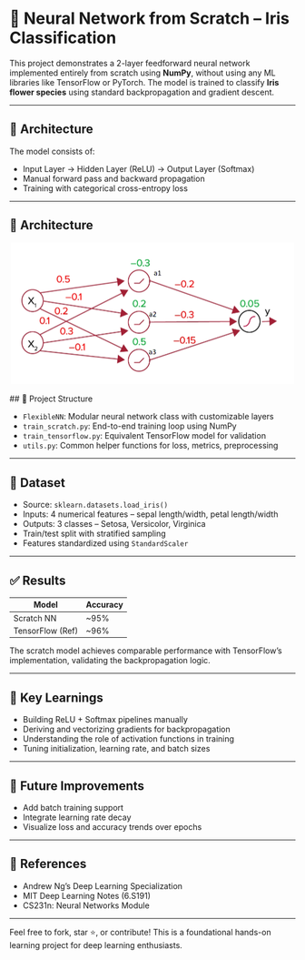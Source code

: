 # 🧠 Neural Network from Scratch – Iris Classification

This project demonstrates a 2-layer feedforward neural network implemented entirely from scratch using **NumPy**, without using any ML libraries like TensorFlow or PyTorch. The model is trained to classify **Iris flower species** using standard backpropagation and gradient descent.

---

## 📌 Architecture

The model consists of:
- Input Layer → Hidden Layer (ReLU) → Output Layer (Softmax)
- Manual forward pass and backward propagation
- Training with categorical cross-entropy loss

---

## 🧠 Architecture

<p align="center">
  <img src="architecture/feedfwdNN.png" width="500" alt="Architecture Diagram"/>
</p>
## 📂 Project Structure

- `FlexibleNN`: Modular neural network class with customizable layers
- `train_scratch.py`: End-to-end training loop using NumPy
- `train_tensorflow.py`: Equivalent TensorFlow model for validation
- `utils.py`: Common helper functions for loss, metrics, preprocessing

---

## 🔬 Dataset

- Source: `sklearn.datasets.load_iris()`
- Inputs: 4 numerical features – sepal length/width, petal length/width
- Outputs: 3 classes – Setosa, Versicolor, Virginica
- Train/test split with stratified sampling
- Features standardized using `StandardScaler`

---

## ✅ Results

| Model           | Accuracy |
|----------------|----------|
| Scratch NN      | ~95%     |
| TensorFlow (Ref)| ~96%     |

The scratch model achieves comparable performance with TensorFlow’s implementation, validating the backpropagation logic.

---

## 🧠 Key Learnings

- Building ReLU + Softmax pipelines manually
- Deriving and vectorizing gradients for backpropagation
- Understanding the role of activation functions in training
- Tuning initialization, learning rate, and batch sizes

---

## 🚀 Future Improvements

- Add batch training support
- Integrate learning rate decay
- Visualize loss and accuracy trends over epochs

---

## 📎 References

- Andrew Ng’s Deep Learning Specialization
- MIT Deep Learning Notes (6.S191)
- CS231n: Neural Networks Module

---

Feel free to fork, star ⭐, or contribute! This is a foundational hands-on learning project for deep learning enthusiasts.
